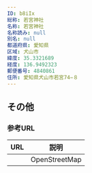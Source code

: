 ```yaml
---
ID: b8iIx
総称: 若宮神社
名称: 若宮神社
名称読み: null
別名: null
都道府県: 愛知県
区域: 犬山市
緯度: 35.3321689
経度: 136.9492323
郵便番号: 4840861
住所: 愛知県犬山市若宮74−８
---
```


## その他

### 参考URL

| URL | 説明          |
| --- | ------------- |
|     | OpenStreetMap |
